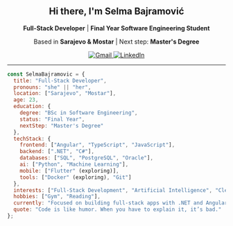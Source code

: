 <div align="center">

<h2>Hi there, I'm Selma Bajramović</h2>

<p><strong>Full-Stack Developer</strong> | <strong>Final Year Software Engineering Student</strong></p>
<p>Based in <strong>Sarajevo & Mostar</strong> | Next step: <strong>Master's Degree</strong></p>

<p>
<a href="mailto:bajramovicselma0@gmail.com">
  <img src="https://img.shields.io/badge/Gmail-D14836?style=for-the-badge&logo=gmail&logoColor=white" alt="Gmail"/>
</a>
<a href="https://www.linkedin.com/in/selma-bajramovic/">
  <img src="https://img.shields.io/badge/LinkedIn-0077B5?style=for-the-badge&logo=linkedin&logoColor=white" alt="LinkedIn"/>
</a>
</p>

</div>

---

```javascript
const SelmaBajramovic = {
  title: "Full-Stack Developer",
  pronouns: "she" || "her",
  location: ["Sarajevo", "Mostar"],
  age: 23,
  education: {
    degree: "BSc in Software Engineering",
    status: "Final Year",
    nextStep: "Master's Degree"
  },
  techStack: {
    frontend: ["Angular", "TypeScript", "JavaScript"],
    backend: [".NET", "C#"],
    databases: ["SQL", "PostgreSQL", "Oracle"],
    ai: ["Python", "Machine Learning"],
    mobile: ["Flutter" (exploring)],
    tools: ["Docker" (exploring), "Git"]
  },
  interests: ["Full-Stack Development", "Artificial Intelligence", "Clean Code"],
  hobbies: ["Gym", "Reading"],
  currently: "Focused on building full-stack apps with .NET and Angular",
  quote: "Code is like humor. When you have to explain it, it’s bad."
};
